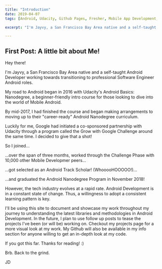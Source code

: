 ```yaml
---
title: "Introduction"
date: 2019-04-07
tags: [Android, Udacity, Github Pages, Fresher, Mobile App Development, Google, Grow with Google, Nanodegree]

excerpt: "I'm Jayvy, a San Francisco Bay Area native and a self-taught Android Developer working my way into transitioning to professional Android Engineer roles."

---
```


## First Post: A little bit about Me!

Hey there!

I'm Jayvy, a San Francisco Bay Area native and a self-taught Android Developer working towards transitioning to professional Software Engineer Android roles.

My road to Android began in 2016 with Udacity's Android Basics: Nanodegree, a beginner-friendly intro course for those looking to dive into the world of Mobile Android. 

By mid-2017, I had finished the course and began making arrangements to moving up to their "career-ready" Android Nanodegree curriculum. 

Luckily for me, Google had initiated a co-sponsored partnership with Udacity through a program called the Grow with Google Challenge around the same time. I decided to give that a shot!

So I joined...

...over the span of three months, worked through the Challenge Phase with 10,000 other Mobile Developmer peers...

...got selected as an Android Track Scholar! (WhooooHOOOOO!)...

...and graduated the Android Nanodegree Program in November 2018!

However, the tech industry evolves at a rapid rate. Android Development is in a constant state of change. Thus, a willingness to adopt a consistent learning pattern is key.

I'll be using this site to document and showcase my work throughout my journey to understanding the latest libraries and methodologies in Android Development. In the future, I plan to use follow up posts to tease the projects I've been (or will be) working on. Checkout my projects page for a more visual look at my work. My Github will also be available in my info section for anyone willing to get an in-depth look at my code.

If you got this far. Thanks for reading! :)

Brb. Back to the grind.

JD